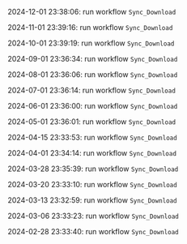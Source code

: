 2024-12-01 23:38:06: run workflow `Sync_Download` 

2024-11-01 23:39:16: run workflow `Sync_Download` 

2024-10-01 23:39:19: run workflow `Sync_Download` 

2024-09-01 23:36:34: run workflow `Sync_Download` 

2024-08-01 23:36:06: run workflow `Sync_Download` 

2024-07-01 23:36:14: run workflow `Sync_Download` 

2024-06-01 23:36:00: run workflow `Sync_Download` 

2024-05-01 23:36:01: run workflow `Sync_Download` 

2024-04-15 23:33:53: run workflow `Sync_Download` 

2024-04-01 23:34:14: run workflow `Sync_Download` 

2024-03-28 23:35:39: run workflow `Sync_Download` 

2024-03-20 23:33:10: run workflow `Sync_Download` 

2024-03-13 23:32:59: run workflow `Sync_Download` 

2024-03-06 23:33:23: run workflow `Sync_Download` 

2024-02-28 23:33:40: run workflow `Sync_Download` 


